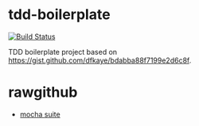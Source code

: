 tdd-boilerplate
===============

[![Build Status](https://travis-ci.org/airportyh/tdd-boilerplate.png?branch=master)](https://travis-ci.org/YOUR_NAME/tdd-boilerplate)

TDD boilerplate project based on https://gist.github.com/dfkaye/bdabba88f7199e2d6c8f.

# rawgithub

+ [mocha suite](https://rawgithub.com/airportyh/tdd-boilerplate/master/test/mocha/browser-suite.html)